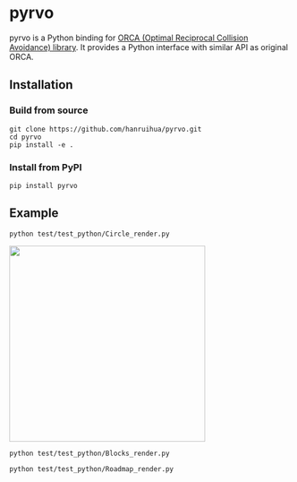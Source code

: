 # pyrvo

pyrvo is a Python binding for [ORCA (Optimal Reciprocal Collision Avoidance) library](https://github.com/snape/RVO2). It provides a Python interface with similar API as original ORCA.

## Installation

### Build from source

```
git clone https://github.com/hanruihua/pyrvo.git
cd pyrvo
pip install -e .
```

### Install from PyPI

```
pip install pyrvo
```

## Example

```
python test/test_python/Circle_render.py
```

<img src="https://github.com/user-attachments/assets/b208ac3c-df44-466e-940f-01c42eb5a847" width="350"/>

```
python test/test_python/Blocks_render.py
```

```
python test/test_python/Roadmap_render.py
```



